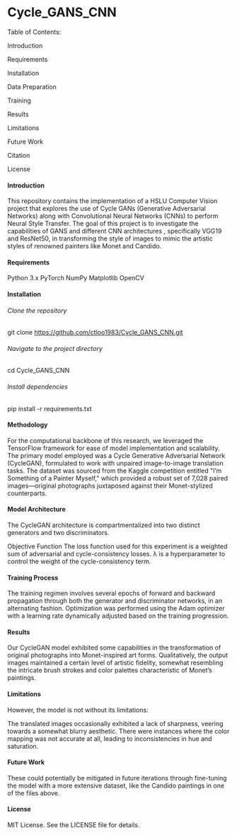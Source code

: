 # Cycle_GANS_CNN

Table of Contents:

Introduction

Requirements

Installation

Data Preparation

Training

Results

Limitations

Future Work

Citation

License

#### Introduction
This repository contains the implementation of a HSLU Computer Vision project that explores the use of Cycle GANs (Generative Adversarial Networks) along with Convolutional Neural Networks (CNNs) to perform Neural Style Transfer. The goal of this project is to investigate the capabilities of GANS and different CNN architectures , specifically VGG19 and ResNet50, in transforming the style of images to mimic the artistic styles of renowned painters like Monet and Candido.



#### Requirements
Python 3.x
PyTorch
NumPy
Matplotlib
OpenCV


#### Installation
###### Clone the repository
git clone https://github.com/ctloo1983/Cycle_GANS_CNN.git

###### Navigate to the project directory
cd Cycle_GANS_CNN

###### Install dependencies
pip install -r requirements.txt

#### Methodology
For the computational backbone of this research, we leveraged the TensorFlow framework for ease of model implementation and scalability. The primary model employed was a Cycle Generative Adversarial Network (CycleGAN), formulated to work with unpaired image-to-image translation tasks. The dataset was sourced from the Kaggle competition entitled "I’m Something of a Painter Myself," which provided a robust set of 7,028 paired images—original photographs juxtaposed against their Monet-stylized counterparts.

#### Model Architecture
The CycleGAN architecture is compartmentalized into two distinct generators and two discriminators. 

Objective Function
The loss function used for this experiment is a weighted sum of adversarial and cycle-consistency losses. 
λ is a hyperparameter to control the weight of the cycle-consistency term.

#### Training Process
The training regimen involves several epochs of forward and backward propagation through both the generator and discriminator networks, in an alternating fashion. Optimization was performed using the Adam optimizer with a learning rate dynamically adjusted based on the training progression.



#### Results
Our CycleGAN model exhibited some capabilities in the transformation of original photographs into Monet-inspired art forms. Qualitatively, the output images maintained a certain level of artistic fidelity, somewhat resembling the intricate brush strokes and color palettes characteristic of Monet’s paintings.

#### Limitations 

However, the model is not without its limitations:

The translated images occasionally exhibited a lack of sharpness, veering towards a somewhat blurry aesthetic.
There were instances where the color mapping was not accurate at all, leading to inconsistencies in hue and saturation.

#### Future Work
These could potentially be mitigated in future iterations through fine-tuning the model with a more extensive dataset, like the Candido paintings in one of the files above.

#### License
MIT License. See the LICENSE file for details.
